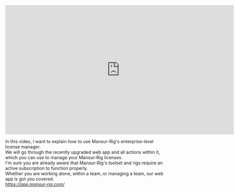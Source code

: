 <iframe width="728" height="409.5" src="https://www.youtube.com/embed/wMmrZVSf9tk" frameborder="0" allow="accelerometer; autoplay; clipboard-write; encrypted-media; gyroscope; picture-in-picture" allowfullscreen></iframe>

In this video, I want to explain how to use Mansur-Rig's enterprise-level license manager.
<br>
We will go through the recently upgraded web app and all actions within it, which you can use to manage your Mansur-Rig licenses.
<br>
I'm sure you are already aware that Mansur-Rig's toolset and rigs require an active subscription to function properly.
<br>
Whether you are working alone, within a team, or managing a team, our web app is got you covered.
<br>
<a href = "https://app.mansur-rig.com/" target = "_blank"><u><i>https://app.mansur-rig.com/</a></i></u>